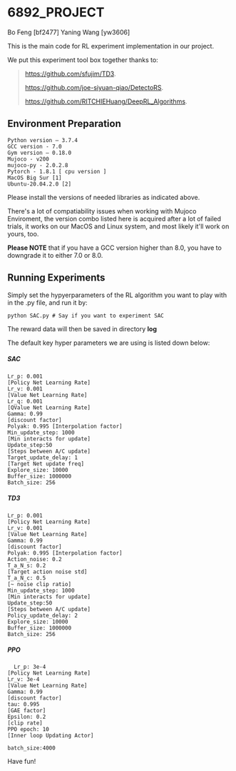 # 6892_PROJECT
Bo Feng [bf2477]  Yaning Wang [yw3606]

This is the main code for RL experiment implementation in our project.

We put this experiment tool box together thanks to:

> https://github.com/sfujim/TD3. 
>
> https://github.com/joe-siyuan-qiao/DetectoRS. 
>
> https://github.com/RITCHIEHuang/DeepRL_Algorithms.  

## Environment Preparation

```
Python version – 3.7.4
GCC version - 7.0
Gym version – 0.18.0
Mujoco - v200
mujoco-py - 2.0.2.8
Pytorch - 1.8.1 [ cpu version ]
MacOS Big Sur [1]
Ubuntu-20.04.2.0 [2]
```

Please install the versions of needed libraries as indicated above. 

There's a lot of compatiability issues when working with Mujoco Enviroment, the version combo listed here is acquired after a lot of failed trials, it works on our MacOS and Linux system, and most likely it'll work on yours, too.

**Please NOTE** that if you have a GCC version higher than 8.0, you have to downgrade it to either 7.0 or 8.0.

## Running Experiments

Simply set the hypyerparameters of the RL algorithm you want to play with in the .py file, and run it by:

```
python SAC.py # Say if you want to experiment SAC
```

The reward data will then be saved in directory **log**

The default key hyper parameters we are using is listed down below:

##### SAC

```
Lr_p: 0.001   
[Policy Net Learning Rate]
Lr_v: 0.001 
[Value Net Learning Rate]
Lr_q: 0.001 
[QValue Net Learning Rate]
Gamma: 0.99 
[discount factor]
Polyak: 0.995 [Interpolation factor]
Min_update_step: 1000
[Min interacts for update]
Update_step:50
[Steps between A/C update]
Target_update_delay: 1
[Target Net update freq]
Explore_size: 10000
Buffer_size: 1000000
Batch_size: 256
```

##### TD3

```
Lr_p: 0.001   
[Policy Net Learning Rate]
Lr_v: 0.001 
[Value Net Learning Rate]
Gamma: 0.99 
[discount factor]
Polyak: 0.995 [Interpolation factor]
Action_noise: 0.2
T_a_N_s: 0.2
[Target action noise std]
T_a_N_c: 0.5
[~ noise clip ratio]
Min_update_step: 1000
[Min interacts for update]
Update_step:50
[Steps between A/C update]
Policy_update_delay: 2
Explore_size: 10000
Buffer_size: 1000000
Batch_size: 256
```

##### PPO

```
  Lr_p: 3e-4   
[Policy Net Learning Rate]
Lr_v: 3e-4 
[Value Net Learning Rate]
Gamma: 0.99 
[discount factor]
tau: 0.995 
[GAE factor]
Epsilon: 0.2 
[clip rate]
PPO epoch: 10 
[Inner loop Updating Actor]

batch_size:4000
```

 Have fun!
